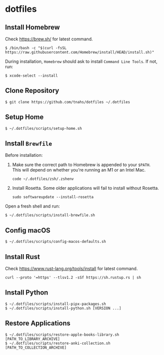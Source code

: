 # dotfiles

## Install Homebrew

Check <https://brew.sh/> for latest command.

```console
$ /bin/bash -c "$(curl -fsSL https://raw.githubusercontent.com/Homebrew/install/HEAD/install.sh)"
```

During installation, `Homebrew` should ask to install `Command Line Tools`. If not, run:

```console
$ xcode-select --install
```

## Clone Repository

```console
$ git clone https://github.com/tnahs/dotfiles ~/.dotfiles
```

## Setup Home

```console
$ ~/.dotfiles/scripts/setup-home.sh
```

## Install `Brewfile`

Before installation:

1. Make sure the correct path to Homebrew is appended to your `$PATH`. This will depend on whether you're running an M1 or an Intel Mac.

   ```console
   code ~/.dotfiles/zsh/.zshenv
   ```

2. Install Rosetta. Some older applications will fail to install without Rosetta.

   ```console
   sudo softwareupdate --install-rosetta
   ```

Open a fresh shell and run:

```console
$ ~/.dotfiles/scripts/install-brewfile.sh
```

## Config macOS

```console
$ ~/.dotfiles/scripts/config-macos-defaults.sh
```

## Install Rust

Check <https://www.rust-lang.org/tools/install> for latest command.

```console
curl --proto '=https' --tlsv1.2 -sSf https://sh.rustup.rs | sh
```

## Install Python

```console
$ ~/.dotfiles/scripts/install-pipx-packages.sh
$ ~/.dotfiles/scripts/install-python.sh [VERSION ...]
```

## Restore Applications

```console
$ ~/.dotfiles/scripts/restore-apple-books-library.sh [PATH_TO_LIBRARY_ARCHIVE]
$ ~/.dotfiles/scripts/restore-anki-collection.sh [PATH_TO_COLLECTION_ARCHIVE]
```
